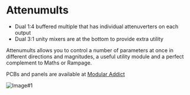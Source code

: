 # Attenumults
* Dual 1:4 buffered multiple that has individual attenuverters on each output
* Dual 3:1 unity mixers are at the bottom to provide extra utility

Attenumults allows you to control a number of parameters at once in different directions and magnitudes, a useful utility module and a perfect complement to Maths or Rampage.

PCBs and panels are available at [Modular Addict](https://modularaddict.com/mmi-attenumults-pcbpanel)

![Image#1](https://modularaddict.com/media/catalog/product/cache/1/image/1100x1100/9df78eab33525d08d6e5fb8d27136e95/m/a/max-attmlt-pan.jpg)
